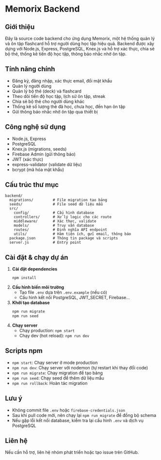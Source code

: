 # Memorix Backend

## Giới thiệu

Đây là source code backend cho ứng dụng Memorix, một hệ thống quản lý và ôn tập flashcard hỗ trợ người dùng học tập hiệu quả. Backend được xây dựng với Node.js, Express, PostgreSQL, Knex.js và hỗ trợ xác thực, chia sẻ bộ thẻ, thống kê tiến độ học tập, thông báo nhắc nhở ôn tập.

## Tính năng chính

- Đăng ký, đăng nhập, xác thực email, đổi mật khẩu
- Quản lý người dùng
- Quản lý bộ thẻ (deck) và flashcard
- Theo dõi tiến độ học tập, lịch sử ôn tập, streak
- Chia sẻ bộ thẻ cho người dùng khác
- Thống kê số lượng thẻ đã học, chưa học, đến hạn ôn tập
- Gửi thông báo nhắc nhở ôn tập qua thiết bị

## Công nghệ sử dụng

- Node.js, Express
- PostgreSQL
- Knex.js (migrations, seeds)
- Firebase Admin (gửi thông báo)
- JWT (xác thực)
- express-validator (validate dữ liệu)
- bcrypt (mã hóa mật khẩu)

## Cấu trúc thư mục

```
backend/
  migrations/         # File migration tạo bảng
  seeds/              # File seed dữ liệu mẫu
  src/
    config/           # Cấu hình database
    controllers/      # Xử lý logic cho các route
    middleware/       # Xác thực, validate
    models/           # Truy vấn database
    routes/           # Định nghĩa API endpoint
    utils/            # Hàm tiện ích, gửi email, thông báo
  package.json        # Thông tin package và scripts
  server.js           # Entry point
```

## Cài đặt & chạy dự án

1. **Cài đặt dependencies**
   ```bash
   npm install
   ```
2. **Cấu hình biến môi trường**
   - Tạo file `.env` dựa trên `.env.example` (nếu có)
   - Cấu hình kết nối PostgreSQL, JWT_SECRET, Firebase...
3. **Khởi tạo database**
   ```bash
   npm run migrate
   npm run seed
   ```
4. **Chạy server**
   - Chạy production: `npm start`
   - Chạy dev (hot reload): `npm run dev`

## Scripts npm

- `npm start`: Chạy server ở mode production
- `npm run dev`: Chạy server với nodemon (tự restart khi thay đổi code)
- `npm run migrate`: Chạy migration để tạo bảng
- `npm run seed`: Chạy seed để thêm dữ liệu mẫu
- `npm run rollback`: Hoàn tác migration

## Lưu ý

- Không commit file `.env` hoặc `firebase-credentials.json`
- Sau khi pull code mới, nên chạy lại `npm run migrate` để đồng bộ schema
- Nếu gặp lỗi kết nối database, kiểm tra lại cấu hình `.env` và dịch vụ PostgreSQL

## Liên hệ

Nếu cần hỗ trợ, liên hệ nhóm phát triển hoặc tạo issue trên GitHub.
